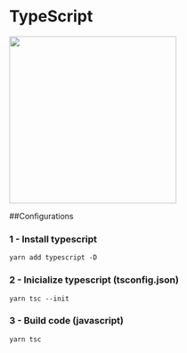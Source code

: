 # TypeScript

<img src="https://serokell.io/files/0u/0ufu1q21.js-ts.jpg" width="300px">

##Configurations
### 1 - Install typescript
```
yarn add typescript -D
```
### 2 - Inicialize typescript (tsconfig.json)
```
yarn tsc --init
```

### 3 - Build code (javascript)
```
yarn tsc
```


